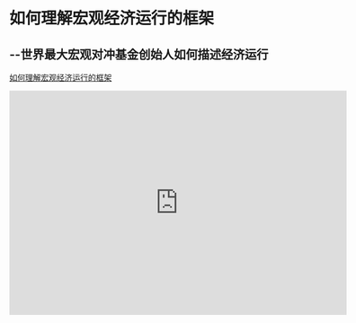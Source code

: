 如何理解宏观经济运行的框架
=============

--世界最大宏观对冲基金创始人如何描述经济运行
-------


[如何理解宏观经济运行的框架](/uploads/理解宏观经济运行的框架.pdf)

<iframe src="http://v.qq.com/iframe/player.html?vid=k0409gt2bib"  width="600" height="400" frameBorder="0" allowfullscreen=""></iframe>

